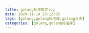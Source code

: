 ```yaml
---
title: golang标准库之log
date: 2020-11-14 23:12:05
tags: [golang,golang标准库,golang日志]
categories: [golang,golang标准库]
---
```


